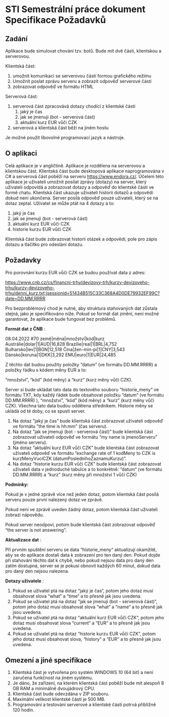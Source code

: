 # STI Semestrální práce dokument Specifikace Požadavků


## Zadání

Aplikace bude simulovat chování tzv. botů. Bude mít dvě části, klientskou a serverovou.

Klientská část:

1. umožnit komunikaci se serverovou částí formou grafického režimu
2. Umožnit poslat zprávu serveru a zobrazit odpověď serverové částí
3. zobrazovat odpověď ve formátu HTML

Serverová část:

1. serverová část zpracovává dotazy chodící z klientské části
    1. jaký je čas
    2. jak se jmenuji (bot - serverová část)
    3. aktuální kurz EUR vůči CZK
2. serverová a klientská část běží na jiném hostu

Je možné použít libovolné programovací jazyk a nástroje.


## O aplikaci

Celá aplikace je v angličtině. Aplikace je rozdělena na serverovou a klientskou část.
Klientská část bude desktopová aplikace naprogramována v C# a serverová část poběží na
serveru https://www.endora.cz/. Účelem této aplikace je uživateli umožnit posílat zprávy
(dotazy) na server, který uživateli odpovídá a zobrazovat dotazy a odpověď do klientské části
ve formě chatu. Klientská část ukazuje uživateli historii dotazů a odpovědí dokud není
ukončena. Server posílá odpověď pouze uživateli, který se na dotaz zeptal. Uživatel se může
ptát na 4 dotazy a to:

1. jaký je čas
2. jak se jmenuji (bot - serverová část)
3. aktuální kurz EUR vůči CZK
4. historie kurzu EUR vůči CZK

Klientská část bude zobrazovat historii otázek a odpovědí, pole pro zápis dotazu a tlačítko
pro odeslání dotazu.


## Požadavky

Pro porovnání kurzu EUR vůči CZK se budou používat data z adres:

https://www.cnb.cz/cs/financni-trhy/devizovy-trh/kurzy-devizoveho-trhu/kurzy-devizoveho-trhu/denni_kurz.txt;jsessionid=51434B515C33C368A4D0DE79932EF99C?date=DD.MM.RRRR

Pro bezproblémový chod je nutné, aby struktura stahovaných dat zůstala stejná, jako je
specifikováno níže. Pokud se formát dat změní, není možné garantovat, že aplikace bude
fungovat bez problémů.

**Formát dat z ČNB** :

08.04.2022 #70
země|měna|množství|kód|kurz
Austrálie|dolar|1|AUD|16,828
Brazílie|real|1|BRL|4,752
Bulharsko|lev|1|BGN|12,518
Čína|žen-min-pi|1|CNY|3,543
Dánsko|koruna|1|DKK|3,292
EMU|euro|1|EUR|24,485

Z těchto dat budou použity položky ”datum“ (ve formátu DD.MM.RRRR) a položky řádku
s kódem měny EUR a to:

“množství”, “kód” (kód měny) a “kurz” (kurz měny vůči CZK).

Server si bude ukládat tato data do textového souboru “historie_meny“ ve formátu TXT, kdy
každý řádek bude obsahovat položku ”datum“ (ve formátu DD.MM.RRRR) ), “množství”,
“kód” (kód měny) a “kurz” (kurz měny vůči CZK). Všechna tato data budou oddělena
středníkem. Historie měny se ukládá od té doby, co se spustí server.

1. Na dotaz ”jaký je čas” bude klientská část zobrazovat uživateli odpověď ve formátu
    ”the time is hh:mm” (čas serveru).
2. Na dotaz ”jak se jmenuji (bot - serverová část)” bude klientská část zobrazovat
    uživateli odpověď ve formátu ”my name is jmenoServeru” (jméno serveru).
3. Na dotaz ”aktuální kurz EUR vůči CZK” bude klientská část zobrazovat uživateli
    odpověď ve formátu ”exchange rate of 1 kodMeny to CZK is kurzMenyVuciCZK
    (datumPoslednihoZaznamuKurzu)”.
4. Na dotaz ”historie kurzu EUR vůči CZK” bude klientská část zobrazovat uživateli
    data v jednoduché tabulce a to konkrétně:
    ”datum“ (ve formátu DD.MM.RRRR) a “kurz” (kurz měny při množství 1 vůči CZK)

**Podmínky:**

Pokud je v jedné zprávě více než jeden dotaz, potom klientská část posílá serveru
pouze první nalezený dotaz ve zprávě.

Pokud není ve zprávě uveden žádný dotaz, potom klientská část uživateli zobrazí
nápovědu.

Pokud server neodpoví, potom bude klientská část zobrazovat odpověď “the server is
not answering“.

**Aktualizace dat** :

Při prvním spuštění serveru se data “historie_meny“ aktualizují okamžitě, aby se do aplikace
dostali data k zobrazení pro ten daný den. Pokud dojde při stahování těchto dat k chybě, nebo
pokud nejsou data pro daný den zatím dostupná, server se je pokusí obnovit každých 60
minut, dokud data pro daný den nejsou nalezena.

**Dotazy uživatele** :

1. Pokud se uživatel ptá na dotaz “jaký je čas“, potom jeho dotaz musí obsahovat slova
    “what“ a “time“ a to přesně jak jsou uvedena.
2. Pokud se uživatel ptá na dotaz “jak se jmenuji (bot - serverová část)“, potom jeho
    dotaz musí obsahovat slova “what“ a “name“ a to přesně jak jsou uvedena.
3. Pokud se uživatel ptá na dotaz “aktuální kurz EUR vůči CZK“, potom jeho dotaz
    musí obsahovat slova “current“ a “EUR“ a to přesně jak jsou uvedena.
4. Pokud se uživatel ptá na dotaz “historie kurzu EUR vůči CZK“, potom jeho dotaz
    musí obsahovat slova, “history“ a “EUR“ a to přesně jak jsou uvedena.


## Omezení a jiné specifikace

1. Klientská část je vytvořena pro systém WINDOWS 10 (64 bit) a není zaručena
    funkčnost na jiném systému.
2. Je dáno, že zařízení, na kterém klientská část poběží bude mít alespoň 8 GB RAM a
    minimálně dvoujádrový CPU.
3. Klientská část bude odevzdána v ZIP souboru.
4. Maximální velikost klientské části je 500 MB.
5. Programování a testování serverové a klientské části potrvá přibližně 120 hodin.
